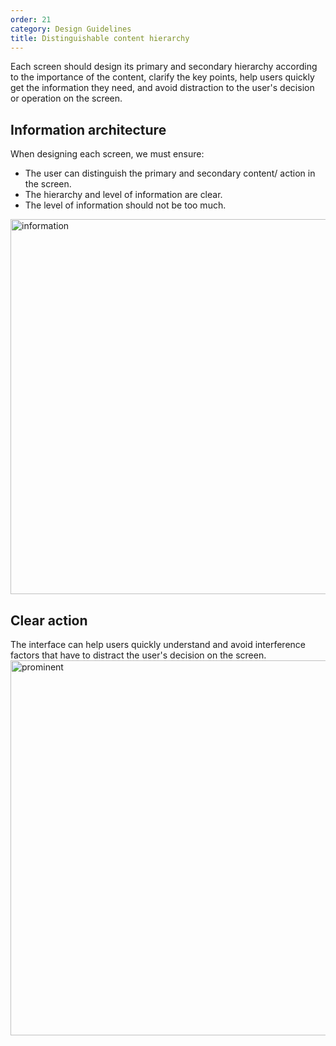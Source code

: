 ```yaml
---
order: 21
category: Design Guidelines
title: Distinguishable content hierarchy 
---
```

Each screen should design its primary and secondary hierarchy according to the importance of the content, clarify the key points, help users quickly get the information they need, and avoid distraction to the user's decision or operation on the screen.

## Information architecture

When designing each screen, we must ensure:
- The user can distinguish the primary and secondary content/ action in the screen.
- The hierarchy and level of information are clear.
- The level of information should not be too much. <br />

<img class="img-basic" src="https://salt.tikicdn.com/ts/social/28/59/70/6959d9f7ac5d8b464f0f17e0197274ff.png" alt="information" height="600px" />


## Clear action

The interface can help users quickly understand and avoid interference factors that have to distract the user's decision on the screen. <br />
<img class="img-basic" src="https://salt.tikicdn.com/ts/social/37/37/be/9cfbb8a8edcf8d7c11eac6978e82659f.png" alt="prominent" height="600px" />
